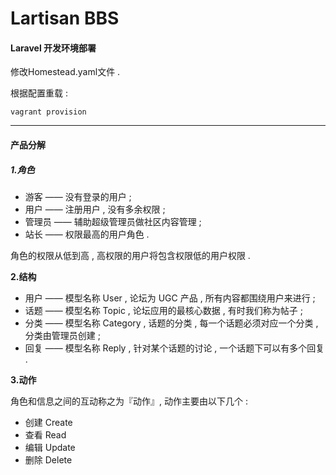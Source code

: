 # Lartisan BBS

#### Laravel 开发环境部署

修改Homestead.yaml文件 .

根据配置重载 :

```
vagrant provision
```

---

#### 产品分解

##### 1.角色

* 游客 —— 没有登录的用户 ; 
* 用户 —— 注册用户 , 没有多余权限 ; 
* 管理员 —— 辅助超级管理员做社区内容管理 ; 
* 站长 —— 权限最高的用户角色 . 

角色的权限从低到高 , 高权限的用户将包含权限低的用户权限 . 

**2.结构**

* 用户 —— 模型名称 User , 论坛为 UGC 产品 , 所有内容都围绕用户来进行 ; 
* 话题 —— 模型名称 Topic , 论坛应用的最核心数据 , 有时我们称为帖子 ; 
* 分类 —— 模型名称 Category , 话题的分类 , 每一个话题必须对应一个分类 , 分类由管理员创建 ; 
* 回复 —— 模型名称 Reply , 针对某个话题的讨论 , 一个话题下可以有多个回复 . 

**3.动作**

角色和信息之间的互动称之为『动作』, 动作主要由以下几个 : 

* 创建 Create
* 查看 Read
* 编辑 Update
* 删除 Delete



